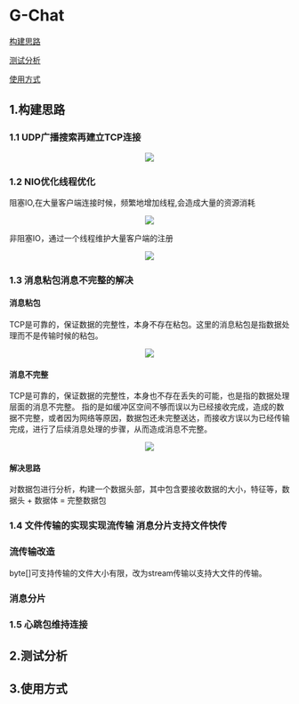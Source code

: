 # G-Chat

[构建思路](#jump1)

[测试分析](#jump2)

[使用方式](#jump3)


<span id="jump1"></span>

## 1.构建思路
### 1.1 UDP广播搜索再建立TCP连接

<div align="center">
<img src=https://raw.githubusercontent.com/GZK0329/picture_store/master/UDPSearch.png />
</div>

### 1.2 NIO优化线程优化

阻塞IO,在大量客户端连接时候，频繁地增加线程,会造成大量的资源消耗
<div align="center">
<img src=https://raw.githubusercontent.com/GZK0329/picture_store/master/NIO%E4%BC%98%E5%8C%96%E5%89%8D.png />
</div>

非阻塞IO，通过一个线程维护大量客户端的注册
<div align="center">
<img src=https://raw.githubusercontent.com/GZK0329/picture_store/master/NIO%E4%BC%98%E5%8C%96%E5%90%8E.png />
</div>

### 1.3 消息粘包消息不完整的解决
#### 消息粘包
TCP是可靠的，保证数据的完整性，本身不存在粘包。这里的消息粘包是指数据处理而不是传输时候的粘包。

<div align="center">
<img src=https://raw.githubusercontent.com/GZK0329/picture_store/master/%E6%95%B0%E6%8D%AE%E6%8E%A5%E6%94%B6.png />
</div>

#### 消息不完整
TCP是可靠的，保证数据的完整性，本身也不存在丢失的可能，也是指的数据处理层面的消息不完整。
指的是如缓冲区空间不够而误以为已经接收完成，造成的数据不完整，或者因为网络等原因，数据包还未完整送达，而接收方误以为已经传输完成，进行了后续消息处理的步骤，从而造成消息不完整。

<div align="center">
<img src=https://raw.githubusercontent.com/GZK0329/picture_store/master/%E6%B6%88%E6%81%AF%E4%B8%8D%E5%AE%8C%E6%95%B4.png />
</div>

#### 解决思路
对数据包进行分析，构建一个数据头部，其中包含要接收数据的大小，特征等，数据头 + 数据体 = 完整数据包

### 1.4 文件传输的实现实现流传输 消息分片支持文件快传
### 流传输改造
byte[]可支持传输的文件大小有限，改为stream传输以支持大文件的传输。
### 消息分片


### 1.5 心跳包维持连接

<span id="jump2"></span>
## 2.测试分析

<span id="jump3"></span>
## 3.使用方式
